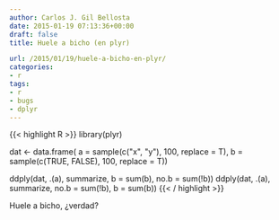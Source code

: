 ```yaml
---
author: Carlos J. Gil Bellosta
date: 2015-01-19 07:13:36+00:00
draft: false
title: Huele a bicho (en plyr)

url: /2015/01/19/huele-a-bicho-en-plyr/
categories:
- r
tags:
- r
- bugs
- dplyr
---
```


{{< highlight R >}}
library(plyr)

dat <- data.frame( a = sample(c("x", "y"),    100, replace = T),
                    b = sample(c(TRUE, FALSE), 100, replace = T))

ddply(dat, .(a), summarize, b = sum(b), no.b = sum(!b))
ddply(dat, .(a), summarize, no.b = sum(!b), b = sum(b))
{{< / highlight >}}

Huele a bicho, ¿verdad?
